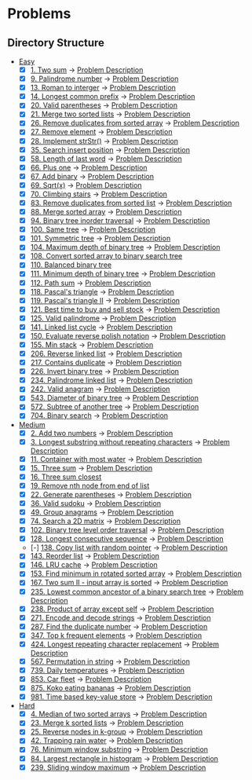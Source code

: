 # Problems

## Directory Structure

- [Easy](../src/easy)
  - [x] [1. Two sum](../src/easy/two_sum.rs) -> [Problem Description](../src/easy/readme.md#1-two-sum)
  - [x] [9. Palindrome number](../src/easy/palindrome_number.rs) -> [Problem Description](../src/easy/readme.md#9-palindrome-number)
  - [x] [13. Roman to interger](../src/easy/roman_to_integer.rs) -> [Problem Description](../src/easy/readme.md#13-roman-to-integer)
  - [x] [14. Longest common prefix](../src/easy/longest_common_prefix.rs) -> [Problem Description](../src/easy/readme.md#14-longest-common-prefix)
  - [x] [20. Valid parentheses](../src/easy/valid_parentheses.rs) -> [Problem Description](../src/easy/readme.md#20-valid-parentheses)
  - [x] [21. Merge two sorted lists](../src/easy/merge_two_sorted_lists.rs) -> [Problem Description](../src/easy/readme.md#21-merge-two-sorted-lists)
  - [x] [26. Remove duplicates from sorted array](../src/easy/remove_duplicates_from_sorted_array.rs) -> [Problem Description](../src/easy/readme.md#26-remove-duplicates-from-sorted-array)
  - [x] [27. Remove element](../src/easy/remove_element.rs) -> [Problem Description](../src/easy/readme.md#27-remove-element)
  - [x] [28. Implement strStr()](../src/easy/implement_strstr.rs) -> [Problem Description](../src/easy/readme.md#28-implement-strstr)
  - [x] [35. Search insert position](../src/easy/search_insert_position.rs) -> [Problem Description](../src/easy/readme.md#35-search-insert-position)
  - [x] [58. Length of last word](../src/easy/length_of_last_word.rs) -> [Problem Description](../src/easy/readme.md#58-length-of-last-word)
  - [x] [66. Plus one](../src/easy/plus_one.rs) -> [Problem Description](../src/easy/readme.md#66-plus-one)
  - [x] [67. Add binary](../src/easy/add_binary.rs) -> [Problem Description](../src/easy/readme.md#67-add-binary)
  - [x] [69. Sqrt(x)](../src/easy/sqrt_x.rs) -> [Problem Description](../src/easy/readme.md#69-sqrtx)
  - [x] [70. Climbing stairs](../src/easy/climbing_stairs.rs) -> [Problem Description](../src/easy/readme.md#70-climbing-stairs)
  - [x] [83. Remove duplicates from sorted list](../src/easy/remove_duplicates_from_sorted_list.rs) -> [Problem Description](../src/easy/readme.md#83-remove-duplicates-from-sorted-list)
  - [x] [88. Merge sorted array](../src/easy/merge_sorted_array.rs) -> [Problem Description](../src/easy/readme.md#88-merge-sorted-array)
  - [x] [94. Binary tree inorder traversal](../src/easy/binary_tree_inorder_traversal.rs) -> [Problem Description](../src/easy/readme.md#94-binary-tree-inorder-traversal)
  - [x] [100. Same tree](../src/easy/same_tree.rs) -> [Problem Description](../src/easy/readme.md#100-same-tree)
  - [x] [101. Symmetric tree](../src/easy/symmetric_tree.rs) -> [Problem Description](../src/easy/readme.md#101-symmetric-tree)
  - [x] [104. Maximum depth of binary tree](../src/easy/maximum_depth_of_binary_tree.rs) -> [Problem Description](../src/easy/readme.md#104-maximum-depth-of-binary-tree)
  - [x] [108. Convert sorted array to binary search tree](../src/easy/convert_sorted_array_to_binary_search_tree.rs)
  - [x] [110. Balanced binary tree](../src/easy/balanced_binary_tree.rs)
  - [x] [111. Minimum depth of binary tree](../src/easy/minimum_depth_of_binary_tree.rs) -> [Problem Description](../src/easy/readme.md#111-minimum-depth-of-binary-tree)
  - [x] [112. Path sum](../src/easy/path_sum.rs) -> [Problem Description](../src/easy/readme.md#112-path-sum)
  - [x] [118. Pascal's triangle](../src/easy/pascals_triangle.rs) -> [Problem Description](../src/easy/readme.md#118-pascals-triangle)
  - [x] [119. Pascal's triangle II](../src/easy/pascals_triangle.rs) -> [Problem Description](../src/easy/readme.md#119-pascals-triangle-ii)
  - [x] [121. Best time to buy and sell stock](../src/easy/best_time_to_buy_and_sell_stock.rs) -> [Problem Description](../src/easy/readme.md#121-best-time-to-buy-and-sell-stock)
  - [x] [125. Valid palindrome](../src/easy/valid_palindrome.rs) -> [Problem Description](../src/easy/readme.md#125-valid-palindrome)
  - [x] [141. Linked list cycle](../src/easy/linked_list_cycle.rs) -> [Problem Description](../src/easy/readme.md#141-linked-list-cycle)
  - [x] [150. Evaluate reverse polish notation](../src/easy/evaluate_reverse_polish_notation.rs) -> [Problem Description](../src/easy/readme.md#150-evaluate-reverse-polish-notation)
  - [x] [155. Min stack](../src/easy/min_stack.rs) -> [Problem Description](../src/easy/readme.md#155-min-stack)
  - [x] [206. Reverse linked list](../src/easy/reverse_linked_list.rs) -> [Problem Description](../src/easy/readme.md#206-reverse-linked-list)
  - [x] [217. Contains duplicate](../src/easy/contains_duplicate.rs) -> [Problem Description](../src/easy/readme.md#217-contains-duplicate)
  - [x] [226. Invert binary tree](../src/easy/invert_binary_tree.rs) -> [Problem Description](../src/easy/readme.md#226-invert-binary-tree)
  - [x] [234. Palindrome linked list](../src/easy/palindrome_linked_list.rs) -> [Problem Description](../src/easy/readme.md#234-palindrome-linked-list)
  - [x] [242. Valid anagram](../src/easy/valid_anagram.rs) -> [Problem Description](../src/easy/readme.md#242-valid-anagram)
  - [x] [543. Diameter of binary tree](../src/easy/diameter_of_binary_tree.rs) -> [Problem Description](../src/easy/readme.md#543-diameter-of-binary-tree)
  - [x] [572. Subtree of another tree](../src/easy/subtree_of_another_tree.rs) -> [Problem Description](../src/easy/readme.md#572-subtree-of-another-tree)
  - [x] [704. Binary search](../src/easy/binary_search.rs) -> [Problem Description](../src/easy/readme.md#704-binary-search)
- [Medium](../src/medium)
  - [x] [2. Add two numbers](../src/medium/add_two_numbers.rs) -> [Problem Description](../src/medium/readme.md#2-add-two-numbers)
  - [x] [3. Longest substring without repeating characters](../src/medium/longest_substring_without_repeating_characters.rs) -> [Problem Description](../src/medium/readme.md#3-longest-substring-without-repeating-characters)
  - [x] [11. Container with most water](../src/medium/container_with_most_water.rs) -> [Problem Description](../src/medium/readme.md#11-container-with-most-water)
  - [x] [15. Three sum](../src/medium/three_sum.rs) -> [Problem Description](../src/medium/readme.md#15-three-sum)
  - [x] [16. Three sum closest](../src/medium/three_sum_closest.rs)
  - [x] [19. Remove nth node from end of list](../src/medium/remove_nth_node_from_end_of_list.rs)
  - [x] [22. Generate parentheses](../src/medium/generate_parentheses.rs) -> [Problem Description](../src/medium/readme.md#22-generate-parentheses)
  - [x] [36. Valid sudoku](../src/medium/valid_sudoku.rs) -> [Problem Description](../src/medium/readme.md#36-valid-sudoku)
  - [x] [49. Group anagrams](../src/medium/group_anagrams.rs) -> [Problem Description](../src/medium/readme.md#49-group-anagrams)
  - [x] [74. Search a 2D matrix](../src/medium/search_a_2d_matrix.rs) -> [Problem Description](../src/medium/readme.md#74-search-a-2d-matrix)
  - [x] [102. Binary tree level order traversal](../src/medium/binary_tree_level_order_traversal.rs) -> [Problem Description](../src/medium/readme.md#102-binary-tree-level-order-traversal)
  - [x] [128. Longest consecutive sequence](../src/medium/longest_consecutive_sequence.rs) -> [Problem Description](../src/medium/readme.md#128-longest-consecutive-sequence)
  - [-] [138. Copy list with random pointer](../src/medium/copy_list_with_random_pointer.rs) -> [Problem Description](../src/medium/readme.md#138-copy-list-with-random-pointer)
  - [x] [143. Reorder list](../src/medium/reorder_list.rs) -> [Problem Description](../src/medium/readme.md#143-reorder-list)
  - [x] [146. LRU cache](../src/medium/lru_cache.rs) -> [Problem Description](../src/medium/readme.md#146-lru-cache)
  - [x] [153. Find minimum in rotated sorted array](../src/medium/find_minimum_in_rotated_sorted_array.rs) -> [Problem Description](../src/medium/readme.md#153-find-minimum-in-rotated-sorted-array)
  - [x] [167. Two sum II - input array is sorted](../src/medium/two_sum_ii_input_array_is_sorted.rs) -> [Problem Description](../src/medium/readme.md#167-two-sum-ii---input-array-is-sorted)
  - [x] [235. Lowest common ancestor of a binary search tree](../src/medium/lowest_common_ancestor_of_a_binary_search_tree.rs) -> [Problem Description](../src/medium/readme.md#235-lowest-common-ancestor-of-a-binary-search-tree)
  - [x] [238. Product of array except self](../src/medium/product_of_array_except_self.rs) -> [Problem Description](../src/medium/readme.md#238-product-of-array-except-self)
  - [x] [271. Encode and decode strings](../src/medium/encode_and_decode_strings.rs) -> [Problem Description](../src/medium/readme.md#271-encode-and-decode-strings)
  - [x] [287. Find the duplicate number](../src/medium/find_the_duplicate_number.rs) -> [Problem Description](../src/medium/readme.md#287-find-the-duplicate-number)
  - [x] [347. Top k frequent elements](../src/medium/top_k_frequent_elements.rs) -> [Problem Description](../src/medium/readme.md#347-top-k-frequent-elements)
  - [x] [424. Longest repeating character replacement](../src/medium/longest_repeating_character_replacement.rs) -> [Problem Description](../src/medium/readme.md#424-longest-repeating-character-replacement)
  - [x] [567. Permutation in string](../src/medium/permutation_in_string.rs) -> [Problem Description](../src/medium/readme.md#567-permutation-in-string)
  - [x] [739. Daily temperatures](../src/medium/daily_temperatures.rs) -> [Problem Description](../src/medium/readme.md#739-daily-temperatures)
  - [x] [853. Car fleet](../src/medium/car_fleet.rs) -> [Problem Description](../src/medium/readme.md#853-car-fleet)
  - [x] [875. Koko eating bananas](../src/medium/koko_eating_bananas.rs) -> [Problem Description](../src/medium/readme.md#875-koko-eating-bananas)
  - [x] [981. Time based key-value store](../src/medium/time_based_key_value_store.rs) -> [Problem Description](../src/medium/readme.md#981-time-based-key-value-store)
- [Hard](../src/hard)
  - [x] [4. Median of two sorted arrays](../src/hard/median_of_two_sorted_arrays.rs) -> [Problem Description](../src/hard/readme.md#4-median-of-two-sorted-arrays)
  - [x] [23. Merge k sorted lists](../src/hard/merge_k_sorted_lists.rs) -> [Problem Description](../src/hard/readme.md#23-merge-k-sorted-lists)
  - [x] [25. Reverse nodes in k-group](../src/hard/reverse_nodes_in_k_group.rs) -> [Problem Description](../src/hard/readme.md#25-reverse-nodes-in-k-group)
  - [x] [42. Trapping rain water](../src/hard/trapping_rain_water.rs) -> [Problem Description](../src/hard/readme.md#42-trapping-rain-water)
  - [x] [76. Minimum window substring](../src/hard/minimum_window_substring.rs) -> [Problem Description](../src/hard/readme.md#76-minimum-window-substring)
  - [x] [84. Largest rectangle in histogram](../src/hard/largest_rectangle_in_histogram.rs) -> [Problem Description](../src/hard/readme.md#84-largest-rectangle-in-histogram)
  - [x] [239. Sliding window maximum](../src/hard/sliding_window_maximum.rs) -> [Problem Description](../src/hard/readme.md#239-sliding-window-maximum)
